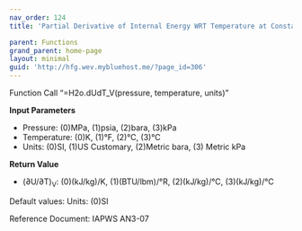 ```yaml
---
nav_order: 124
title: 'Partial Derivative of Internal Energy WRT Temperature at Constant Volume f(P, T)'

parent: Functions
grand_parent: home-page
layout: minimal
guid: 'http://hfg.wev.mybluehost.me/?page_id=306'
---
```


Function Call “=H2o.dUdT\_V(pressure, temperature, units)”

**Input Parameters**

- Pressure: (0)MPa, (1)psia, (2)bara, (3)kPa
- Temperature: (0)K, (1)°F, (2)°C, (3)°C
- Units: (0)SI, (1)US Customary, (2)Metric bara, (3) Metric kPa

**Return Value**

- (∂U/∂T)<sub>V</sub>: (0)(kJ/kg)/K, (1)(BTU/lbm)/°R, (2)(kJ/kg)/°C, (3)(kJ/kg)/°C

Default values: Units: (0)SI

Reference Document: IAPWS AN3-07
